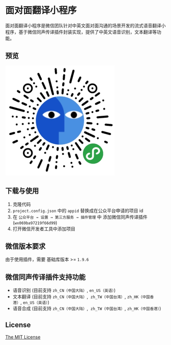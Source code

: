 # 面对面翻译小程序


面对面翻译小程序是微信团队针对中英文面对面沟通的场景开发的流式语音翻译小程序，基于微信同声传译插件封装实现，提供了中英文语音识别，文本翻译等功能。



## 预览
![面对面翻译小程序](image/qr.jpg)


## 下载与使用

1. 克隆代码
2. `project.config.json` 中的 `appid` 替换成在公众平台申请的项目 id
3. 在 `公众平台 → 设置 → 第三方服务 → 插件管理` 中 添加微信同声传译插件 (`wx069ba97219f66d99`)
4. 打开微信开发者工具中添加项目


## 微信版本要求

由于使用插件，需要 基础库版本 >= `1.9.6`


## 微信同声传译插件支持功能

- 语音识别 (目前支持 `zh_CN（中国大陆）`,  `en_US（英语）`)
- 文本翻译 (目前支持 `zh_CN（中国大陆）`,  `zh_TW（中国台湾）`, `zh_HK（中国香港）`, `en_US（英语）`)
- 语音合成 (目前支持 `zh_CN（中国大陆）`,  `zh_TW（中国台湾）`, `zh_HK（中国香港）`)


## License

[The MIT License](./LICENSE.txt)